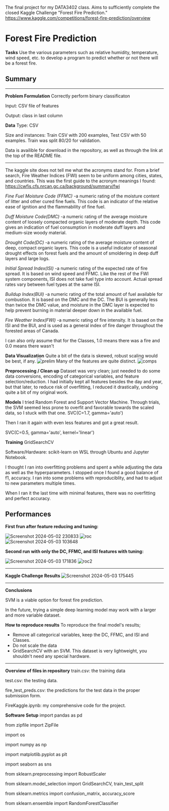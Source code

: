 The final project for my DATA3402 class. Aims to sufficiently complete the closed Kaggle Challenge "Forest Fire Prediction."
https://www.kaggle.com/competitions/forest-fire-prediction/overview
# Forest Fire Prediction
**Tasks**
Use the various parameters such as relative humidity, temperature, wind speed, etc. to develop a program to predict whether or not there will be a forest fire.

## Summary
***************************************************
**Problem Formulation**
Correctly perform binary classificaton

Input: CSV file of features

Output: class in last column


**Data**
Type: CSV

Size and instances: Train CSV with 200 examples, Test CSV with 50 examples. Train was split 80/20 for validation.

Data is availible for download in the repository, as well as through the link at the top of the README file.

*******************************************************************************************************
The kaggle site does not tell me what the acronyms stand for. From a brief search, Fire Weather Indices (FWI) seem to be uniform among cities, states, and countries. This was the first guide to the acronym meanings I found:
https://cwfis.cfs.nrcan.gc.ca/background/summary/fwi

*Fine Fuel Moisture Code (FFMC)*
-a numeric rating of the moisture content of litter and other cured fine fuels. This code is an indicator of the relative ease of ignition and the flammability of fine fuel.

*Duff Moisture Code(DMC)*
-a numeric rating of the average moisture content of loosely compacted organic layers of moderate depth. This code gives an indication of fuel consumption in moderate duff layers and medium-size woody material.


*Drought Code(DC)*
-a numeric rating of the average moisture content of deep, compact organic layers. This code is a useful indicator of seasonal drought effects on forest fuels and the amount of smoldering in deep duff layers and large logs.


*Initial Spread Index(ISI)*
-a numeric rating of the expected rate of fire spread. It is based on wind speed and FFMC. Like the rest of the FWI system components, ISI does not take fuel type into account. Actual spread rates vary between fuel types at the same ISI.


*Buildup Index(BUI)*
-a numeric rating of the total amount of fuel available for combustion. It is based on the DMC and the DC. The BUI is generally less than twice the DMC value, and moisture in the DMC layer is expected to help prevent burning in material deeper down in the available fuel.


*Fire Weather Index(FWI)*
-a numeric rating of fire intensity. It is based on the ISI and the BUI, and is used as a general index of fire danger throughout the forested areas of Canada.



I can also only assume that for the Classes, 1.0 means there was a fire and 0.0 means there wasn't


**Data Visualization**
Quite a bit of the data is skewed, robust scaling would be best, if any.
![prelim](https://github.com/tielyrr/3402_Kaggle/assets/143365566/5e2d11be-40a1-4775-afa6-40aee6ede5b9)
Many of the features are quite distinct.
![comps](https://github.com/tielyrr/3402_Kaggle/assets/143365566/8eb92471-685c-4fb6-96c6-ae8247cdc77e)



**Preprocessing / Clean up**
Dataset was very clean; just needed to do some data conversions, encoding of categorical variables, and feature selection/reduction. I had initially kept all features besides the day and year, but that later, to reduce risk of overfitting, I reduced it drastically, undoing quite a bit of my original work.


**Models**
I tried Random Forest and Support Vector Machine. Through trials, the SVM seemed less prone to overfit and favorable towards the scaled data, so I stuck with that one.
SVC(C=1.7, gamma='auto')

Then I ran it again with even less features and got a great result.

SVC(C=0.5, gamma='auto', kernel='linear')



**Training**
GridSearchCV

Software/Hardware: scikit-learn on WSL through Ubuntu and Jupyter Notebook.

I thought I ran into overfitting problems and spent a while adjusting the data as well as the hyperparameters. I stopped once I found a good balance of f1, accuracy.
I ran into some problems with reproduciblity, and had to adjust to new parameters multiple times.

When I ran it the last time with minimal features, there was no overfitting and perfect accuracy. 


## Performances

**First frun after feature reducing and tuning:**

![Screenshot 2024-05-02 230833](https://github.com/tielyrr/3402_Kaggle/assets/143365566/83a46f47-2369-4575-9aec-1ff106489cd5)
![roc](https://github.com/tielyrr/3402_Kaggle/assets/143365566/3d7958a5-73b4-432b-9c94-db4ecb03c53a)
![Screenshot 2024-05-03 103648](https://github.com/tielyrr/3402_Kaggle/assets/143365566/ba07d361-4bf0-4215-9566-26f0f85d0525)

**Second run with only the DC, FFMC, and ISI features with tuning:**

![Screenshot 2024-05-03 171836](https://github.com/tielyrr/3402_Kaggle/assets/143365566/f9a085df-fbce-4597-bdcb-2225321e20d2)
![roc2](https://github.com/tielyrr/3402_Kaggle/assets/143365566/d352ed3d-05a4-4c5d-b9b5-4f80860aeb58)


********************************************
**Kaggle Challenge Results**
![Screenshot 2024-05-03 175445](https://github.com/tielyrr/3402_Kaggle/assets/143365566/32f5f1b6-d8fa-49b6-9e55-098ece094f8d)


***********************************************
**Conclusions**

SVM is a viable option for forest fire prediction. 

In the future, trying a simple deep learning model may work with a larger and more variable dataset.


**How to reproduce results**
To reproduce the final model's results;

- Remove all categorical variables, keep the DC, FFMC, and ISI and Classes. 
- Do not scale the data
- GridSearchCV with an SVM.
This dataset is very lightweight, you shouldn't need any special hardware. 



******************************************************************************************
**Overview of files in repository**
train.csv: the training data

test.csv: the testing data.

fire_test_preds.csv: the predictions for the test data in the proper submission form.

FireKaggle.ipynb: my comprehensive code for the project.


**Software Setup**
import pandas as pd

from zipfile import ZipFile

import os

import numpy as np

import matplotlib.pyplot as plt

import seaborn as sns

from sklearn.preprocessing import RobustScaler

from sklearn.model_selection import GridSearchCV, train_test_split

from sklearn.metrics import confusion_matrix,  accuracy_score

from sklearn.ensemble import RandomForestClassifier

